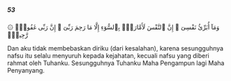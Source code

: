 ##### 53

<span class="ayah">۞ وَمَآ أُبَرِّئُ نَفْسِىٓ ۚ إِنَّ ٱلنَّفْسَ لَأَمَّارَةٌۢ بِٱلسُّوٓءِ إِلَّا مَا رَحِمَ رَبِّىٓ ۚ إِنَّ رَبِّى غَفُورٌۭ رَّحِيمٌۭ</span>

<span class="ayah_translation">Dan aku tidak membebaskan diriku (dari kesalahan), karena sesungguhnya nafsu itu selalu menyuruh kepada kejahatan, kecuali nafsu yang diberi rahmat oleh Tuhanku. Sesungguhnya Tuhanku Maha Pengampun lagi Maha Penyanyang.</span>
